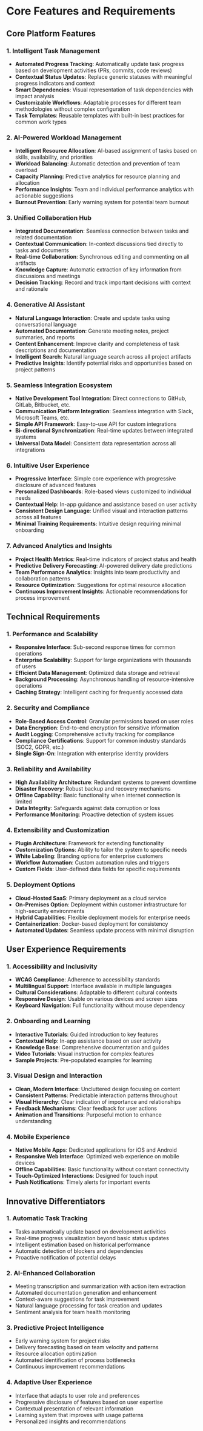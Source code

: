 # Core Features and Requirements

## Core Platform Features

### 1. Intelligent Task Management
- **Automated Progress Tracking**: Automatically update task progress based on development activities (PRs, commits, code reviews)
- **Contextual Status Updates**: Replace generic statuses with meaningful progress indicators and context
- **Smart Dependencies**: Visual representation of task dependencies with impact analysis
- **Customizable Workflows**: Adaptable processes for different team methodologies without complex configuration
- **Task Templates**: Reusable templates with built-in best practices for common work types

### 2. AI-Powered Workload Management
- **Intelligent Resource Allocation**: AI-based assignment of tasks based on skills, availability, and priorities
- **Workload Balancing**: Automatic detection and prevention of team overload
- **Capacity Planning**: Predictive analytics for resource planning and allocation
- **Performance Insights**: Team and individual performance analytics with actionable suggestions
- **Burnout Prevention**: Early warning system for potential team burnout

### 3. Unified Collaboration Hub
- **Integrated Documentation**: Seamless connection between tasks and related documentation
- **Contextual Communication**: In-context discussions tied directly to tasks and documents
- **Real-time Collaboration**: Synchronous editing and commenting on all artifacts
- **Knowledge Capture**: Automatic extraction of key information from discussions and meetings
- **Decision Tracking**: Record and track important decisions with context and rationale

### 4. Generative AI Assistant
- **Natural Language Interaction**: Create and update tasks using conversational language
- **Automated Documentation**: Generate meeting notes, project summaries, and reports
- **Content Enhancement**: Improve clarity and completeness of task descriptions and documentation
- **Intelligent Search**: Natural language search across all project artifacts
- **Predictive Insights**: Identify potential risks and opportunities based on project patterns

### 5. Seamless Integration Ecosystem
- **Native Development Tool Integration**: Direct connections to GitHub, GitLab, Bitbucket, etc.
- **Communication Platform Integration**: Seamless integration with Slack, Microsoft Teams, etc.
- **Simple API Framework**: Easy-to-use API for custom integrations
- **Bi-directional Synchronization**: Real-time updates between integrated systems
- **Universal Data Model**: Consistent data representation across all integrations

### 6. Intuitive User Experience
- **Progressive Interface**: Simple core experience with progressive disclosure of advanced features
- **Personalized Dashboards**: Role-based views customized to individual needs
- **Contextual Help**: In-app guidance and assistance based on user activity
- **Consistent Design Language**: Unified visual and interaction patterns across all features
- **Minimal Training Requirements**: Intuitive design requiring minimal onboarding

### 7. Advanced Analytics and Insights
- **Project Health Metrics**: Real-time indicators of project status and health
- **Predictive Delivery Forecasting**: AI-powered delivery date predictions
- **Team Performance Analytics**: Insights into team productivity and collaboration patterns
- **Resource Optimization**: Suggestions for optimal resource allocation
- **Continuous Improvement Insights**: Actionable recommendations for process improvement

## Technical Requirements

### 1. Performance and Scalability
- **Responsive Interface**: Sub-second response times for common operations
- **Enterprise Scalability**: Support for large organizations with thousands of users
- **Efficient Data Management**: Optimized data storage and retrieval
- **Background Processing**: Asynchronous handling of resource-intensive operations
- **Caching Strategy**: Intelligent caching for frequently accessed data

### 2. Security and Compliance
- **Role-Based Access Control**: Granular permissions based on user roles
- **Data Encryption**: End-to-end encryption for sensitive information
- **Audit Logging**: Comprehensive activity tracking for compliance
- **Compliance Certifications**: Support for common industry standards (SOC2, GDPR, etc.)
- **Single Sign-On**: Integration with enterprise identity providers

### 3. Reliability and Availability
- **High Availability Architecture**: Redundant systems to prevent downtime
- **Disaster Recovery**: Robust backup and recovery mechanisms
- **Offline Capability**: Basic functionality when internet connection is limited
- **Data Integrity**: Safeguards against data corruption or loss
- **Performance Monitoring**: Proactive detection of system issues

### 4. Extensibility and Customization
- **Plugin Architecture**: Framework for extending functionality
- **Customization Options**: Ability to tailor the system to specific needs
- **White Labeling**: Branding options for enterprise customers
- **Workflow Automation**: Custom automation rules and triggers
- **Custom Fields**: User-defined data fields for specific requirements

### 5. Deployment Options
- **Cloud-Hosted SaaS**: Primary deployment as a cloud service
- **On-Premises Option**: Deployment within customer infrastructure for high-security environments
- **Hybrid Capabilities**: Flexible deployment models for enterprise needs
- **Containerization**: Docker-based deployment for consistency
- **Automated Updates**: Seamless update process with minimal disruption

## User Experience Requirements

### 1. Accessibility and Inclusivity
- **WCAG Compliance**: Adherence to accessibility standards
- **Multilingual Support**: Interface available in multiple languages
- **Cultural Considerations**: Adaptable to different cultural contexts
- **Responsive Design**: Usable on various devices and screen sizes
- **Keyboard Navigation**: Full functionality without mouse dependency

### 2. Onboarding and Learning
- **Interactive Tutorials**: Guided introduction to key features
- **Contextual Help**: In-app assistance based on user activity
- **Knowledge Base**: Comprehensive documentation and guides
- **Video Tutorials**: Visual instruction for complex features
- **Sample Projects**: Pre-populated examples for learning

### 3. Visual Design and Interaction
- **Clean, Modern Interface**: Uncluttered design focusing on content
- **Consistent Patterns**: Predictable interaction patterns throughout
- **Visual Hierarchy**: Clear indication of importance and relationships
- **Feedback Mechanisms**: Clear feedback for user actions
- **Animation and Transitions**: Purposeful motion to enhance understanding

### 4. Mobile Experience
- **Native Mobile Apps**: Dedicated applications for iOS and Android
- **Responsive Web Interface**: Optimized web experience on mobile devices
- **Offline Capabilities**: Basic functionality without constant connectivity
- **Touch-Optimized Interactions**: Designed for touch input
- **Push Notifications**: Timely alerts for important events

## Innovative Differentiators

### 1. Automatic Task Tracking
- Tasks automatically update based on development activities
- Real-time progress visualization beyond basic status updates
- Intelligent estimation based on historical performance
- Automatic detection of blockers and dependencies
- Proactive notification of potential delays

### 2. AI-Enhanced Collaboration
- Meeting transcription and summarization with action item extraction
- Automated documentation generation and enhancement
- Context-aware suggestions for task improvement
- Natural language processing for task creation and updates
- Sentiment analysis for team health monitoring

### 3. Predictive Project Intelligence
- Early warning system for project risks
- Delivery forecasting based on team velocity and patterns
- Resource allocation optimization
- Automated identification of process bottlenecks
- Continuous improvement recommendations

### 4. Adaptive User Experience
- Interface that adapts to user role and preferences
- Progressive disclosure of features based on user expertise
- Contextual presentation of relevant information
- Learning system that improves with usage patterns
- Personalized insights and recommendations

